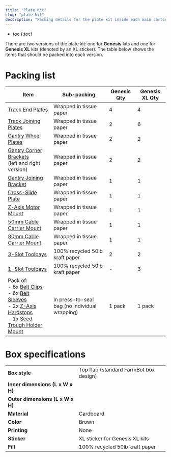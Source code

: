 ```yaml
---
title: "Plate Kit"
slug: "plate-kit"
description: "Packing details for the plate kit inside each main carton"
---
```


* toc
{:toc}

There are two versions of the plate kit: one for **Genesis** kits and one for **Genesis XL** kits (denoted by an <span class="fb-xl-sticker">XL</span> sticker). The table below shows the items that should be packed into each version.

# Packing list

|Item|Sub-packing|Genesis Qty|Genesis XL Qty|
|----|-----------|-----------|--------------|
|[Track End Plates](../../extras/bom/plates-and-brackets/track-plates.md#track-end-plate)|Wrapped in tissue paper|4|4
|[Track Joining Plates](../../extras/bom/plates-and-brackets/track-plates.md#track-joining-plate)|Wrapped in tissue paper|2|6
|[Gantry Wheel Plates](../../extras/bom/plates-and-brackets/gantry.md#gantry-wheel-plate)|Wrapped in tissue paper|2|2
|[Gantry Corner Brackets](../../extras/bom/plates-and-brackets/gantry.md#gantry-corner-bracket)<br>(left and right version)|Wrapped in tissue paper|2|2
|[Gantry Joining Bracket](../../extras/bom/plates-and-brackets/gantry.md#gantry-joining-bracket)|Wrapped in tissue paper|1|1
|[Cross-Slide Plate](../../extras/bom/plates-and-brackets/cross-slide.md#cross-slide-plate)|Wrapped in tissue paper|1|1
|[Z-Axis Motor Mount](../../extras/bom/plates-and-brackets/z-axis.md#z-axis-motor-mount)|Wrapped in tissue paper|1|1
|[50mm Cable Carrier Mount](../../extras/bom/plates-and-brackets/cable-carrier-mounts.md#50mm-cable-carrier-mount)|Wrapped in tissue paper|1|1
|[80mm Cable Carrier Mount](../../extras/bom/plates-and-brackets/cable-carrier-mounts.md#80mm-cable-carrier-mount)|Wrapped in tissue paper|1|1
|[3-Slot Toolbays](../../extras/bom/plates-and-brackets/toolbays.md#1-slot-toolbay)|100% recycled 50lb kraft paper|2|2
|[1-Slot Toolbays](../../extras/bom/plates-and-brackets/toolbays.md#3-slot-toolbay)|100% recycled 50lb kraft paper|-|3
|Pack of:<br>- 6x [Belt Clips](../../extras/bom/plates-and-brackets/belt-clips.md#belt-clip)<br>- 6x [Belt Sleeves](../../extras/bom/drivetrain.md#belt-sleeve)<br>- 2x [Z-Axis Hardstops](../../extras/bom/plates-and-brackets/z-axis.md#z-axis-hardstop)<br>- 1x [Seed Trough Holder Mount](../../extras/bom/plates-and-brackets/toolbays.md#seed-trough-holder-mount)|In press-to-seal bag (no individual wrapping)|1 pack|1 pack

# Box specifications

|                                |                              |
|--------------------------------|------------------------------|
|**Box style**                   |Top flap (standard FarmBot box design)
|**Inner dimensions (L x W x H)**|
|**Outer dimensions (L x W x H)**|
|**Material**                    |Cardboard
|**Color**                       |Brown
|**Printing**                    |None
|**Sticker**                     |<span class="fb-xl-sticker">XL</span> sticker for Genesis XL kits
|**Fill**                        |100% recycled 50lb kraft paper

